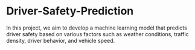 # Driver-Safety-Prediction
In this project, we aim to develop a machine learning model that predicts driver safety based on various factors such as weather conditions, traffic density, driver behavior, and vehicle speed.
